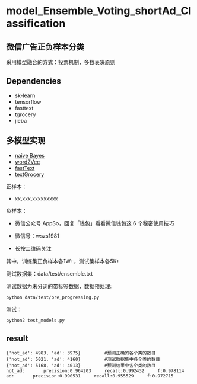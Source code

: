 # model_Ensemble_Voting_shortAd_Classification
## 微信广告正负样本分类

采用模型融合的方式：投票机制，多数表决原则

## Dependencies
* sk-learn
* tensorflow
* fasttext
* tgrocery
* jieba

## 多模型实现

* [naive Bayes](https://blog.csdn.net/han_xiaoyang/article/details/50629608)
* [word2Vec](https://github.com/jiangyiqiao/word2vec-CNN_shortAd.git)
* [fastText](https://github.com/jiangyiqiao/fastText_shortAd.git)
* [textGrocery](https://github.com/jiangyiqiao/textGrocery_shortAd.git) 
   
正样本：

* xx,xxx,xxxxxxxxx

负样本：

* 微信公众号 AppSo，回复「钱包」看看微信钱包这 6 个秘密使用技巧
 
* 微信号：wszs1981
 
* 长按二维码关注
 
其中，训练集正负样本各1W+，测试集样本各5K+


测试数据集：data/test/ensemble.txt


测试数据为未分词的带标签数据，数据预处理:

    python data/test/pre_progressing.py


测试：
   
    python2 test_models.py

## result

    {'not_ad': 4983, 'ad': 3975}         #预测正确的各个类的数目
    {'not_ad': 5021, 'ad': 4160}         #测试数据集中各个类的数目
    {'not_ad': 5168, 'ad': 4013}         #预测结果中各个类的数目
    not_ad:	      precision:0.964203	 recall:0.992432	 f:0.978114
    ad:	      precision:0.990531	 recall:0.955529	 f:0.972715

